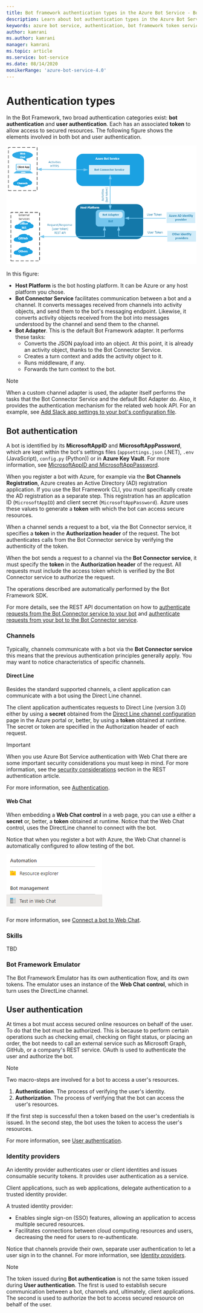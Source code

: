 ```yaml
---
title: Bot framework authentication types in the Azure Bot Service - Bot Service
description: Learn about bot authentication types in the Azure Bot Service.
keywords: azure bot service, authentication, bot framework token service
author: kamrani
ms.author: kamrani
manager: kamrani
ms.topic: article
ms.service: bot-service
ms.date: 08/14/2020
monikerRange: 'azure-bot-service-4.0'
---
```


# Authentication types

In the Bot Framework, two broad authentication categories exist: **bot authentication** and **user authentication**. Each has an associated **token** to allow access to secured resources. The following figure shows the elements involved in both bot and user authentication.

![bot framework authentication context](media/concept-bot-authentication/bot-framework-auth-context.png)

In this figure:

 - **Host Platform** is the bot hosting platform. It can be Azure or any host platform you chose.
 - **Bot Connector Service** facilitates communication between a bot and a channel. It converts messages received from channels into activity objects, and send them to the bot's messaging endpoint. Likewise, it converts activity objects received from the bot into messages understood by the channel and send them to the channel.
- **Bot Adapter**. This is the default Bot Framework adapter. It performs these tasks:
    - Converts the JSON payload into an object. At this point, it is already an activity object, thanks to the Bot Connector Service.
    - Creates a turn context and adds the activity object to it.
    - Runs middleware, if any.
    - Forwards the turn context to the bot.

> [!NOTE]
> When a custom channel adapter is used, the adapter itself performs the tasks that the Bot Connector Service and the default Bot Adapter do. Also, it provides the authentication mechanism for the related web hook API. For an example,
see [Add Slack app settings to your bot's configuration file](~/bot-service-channel-connect-slack.md#add-slack-app-settings-to-your-bots-configuration-file).

## Bot authentication

A bot is identified by its **MicrosoftAppID** and **MicrosoftAppPassword**, which are kept within the bot's settings files (`appsettings.json` (.NET), `.env` (JavaScript), `config.py` (Python)) or in **Azure Key Vault**.
For more information, see [MicrosoftAppID and MicrosoftAppPassword](~/bot-service-manage-overview.md#microsoftappid-and-microsoftapppassword).

When you register a bot with Azure, for example via the **Bot Channels Registration**, Azure creates an Active Directory (AD) registration application. If you use the Bot Framework CLI, you must specifically create the AD registration as a separate step. This registration has an application ID (`MicrosoftAppID`) and client secret (`MicrosoftAppPassword`). Azure uses these values to generate a **token** with which the bot can access secure resources.

When a channel sends a request to a bot, via the Bot Connector service, it specifies a **token** in the **Authorization header** of the request. The bot authenticates calls from the Bot Connector service by verifying the authenticity of the token.


When the bot sends a request to a channel via the **Bot Connector service**, it must specify the **token** in the **Authorization header** of the request.
All requests must include the access token which is verified by the Bot Connector service to authorize the request.

The operations described are automatically performed by the Bot Framework SDK.

For more details, see the REST API documentation on how to [authenticate requests from the Bot Connector service to your bot](~/rest-api/bot-framework-rest-connector-authentication.md#connector-to-bot) and [authenticate requests from your bot to the Bot Connector service](~/rest-api/bot-framework-rest-connector-authentication.md#bot-to-connector).
### Channels

Typically, channels communicate with a bot via the **Bot Connector service** this means that the previous authentication principles generally apply. You may want to notice characteristics of specific channels.

#### Direct Line

Besides the standard supported channels, a client application can communicate with a bot using the Direct Line channel.

The client application authenticates requests to Direct Line (version 3.0) either by using a **secret** obtained from the [Direct Line channel configuration](~/bot-service-channel-connect-directline.md) page in the Azure portal or, better, by using a **token** obtained at runtime. The secret or token are specified in the Authorization header of each request.

> [!IMPORTANT]
> When you use Azure Bot Service authentication with Web Chat there are some important security considerations you must keep in mind. For more information, see the [security considerations](~/bot-service-channel-connect-webchat.md#keep-your-secret-hidden-exchange-your-secret-for-a-token-and-generate-the-embed) section in the REST authentication article.


For more information, see [Authentication](~/rest-api/bot-framework-rest-direct-line-3-0-authentication.md).

#### Web Chat

When embedding a **Web Chat control** in a web page, you can use a either a **secret** or, better, a **token** obtained at runtime. Notice that the Web Chat control, uses the DirectLine channel to connect with the bot.

Notice that when you register a bot with Azure, the Web Chat channel is automatically configured to allow testing of the bot.

![bot web chat testing](media/concept-bot-authentication/bot-webchat-testing.PNG)

For more information, see [Connect a bot to Web Chat](~/bot-service-channel-connect-webchat.md).

### Skills

TBD

### Bot Framework Emulator

The Bot Framework Emulator has its own authentication flow, and its own tokens. The emulator uses an instance of the **Web Chat control**, which in turn uses the DirectLine channel.

## User authentication

At times a bot must access secured online resources on behalf of the user. To do that the bot must be authorized. This is because to perform certain operations such as checking email, checking on flight status, or placing an order, the bot needs to call an external service such as Microsoft Graph, GitHub, or a company's REST service. OAuth is used to authenticate the user and authorize the bot.

> [!NOTE]
> Two macro-steps are involved for a bot to access a user's resources.
>
> 1. **Authentication**. The process of verifying the user's identity.
> 1. **Authorization**. The process of verifying that the bot can access the user's resources.
>
> If the first step is successful then a token based on the user's credentials is issued. In the second step, the bot uses the token to access the user's resources.

For more information, see [User authentication](bot-builder-concept-authentication.md).

### Identity providers

An identity provider authenticates user or client identities and issues consumable security tokens. It provides user authentication as a service.

Client applications, such as web applications, delegate authentication to a trusted identity provider.

A trusted identity provider:

- Enables single sign-on (SSO) features, allowing an application to access multiple secured resources.
- Facilitates connections between cloud computing resources and users, decreasing the need for users to re-authenticate.

Notice that channels provide their own, separate user authentication to let a user sign in to the channel. For more information, see [Identity providers](bot-builder-concept-identity-providers.md).

> [!NOTE]
> The token issued during **Bot authentication** is not the same token issued during **User authentication**. The first is used to establish secure communication between a bot, channels and, ultimately, client applications. The second is used to authorize the bot to access secured resource on behalf of the user.
